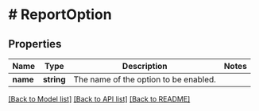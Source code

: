 # # ReportOption

## Properties

Name | Type | Description | Notes
------------ | ------------- | ------------- | -------------
**name** | **string** | The name of the option to be enabled. | 

[[Back to Model list]](../../README.md#documentation-for-models) [[Back to API list]](../../README.md#documentation-for-api-endpoints) [[Back to README]](../../README.md)


